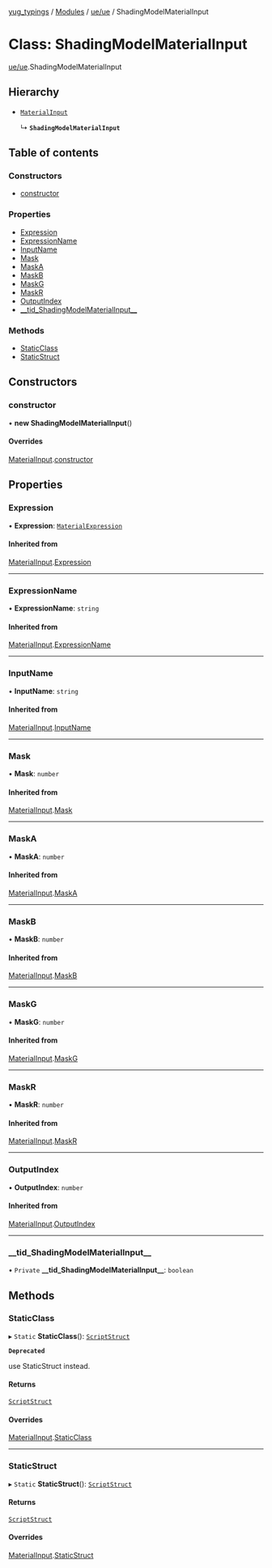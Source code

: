 [yug_typings](../README.md) / [Modules](../modules.md) / [ue/ue](../modules/ue_ue.md) / ShadingModelMaterialInput

# Class: ShadingModelMaterialInput

[ue/ue](../modules/ue_ue.md).ShadingModelMaterialInput

## Hierarchy

- [`MaterialInput`](ue_ue.MaterialInput.md)

  ↳ **`ShadingModelMaterialInput`**

## Table of contents

### Constructors

- [constructor](ue_ue.ShadingModelMaterialInput.md#constructor)

### Properties

- [Expression](ue_ue.ShadingModelMaterialInput.md#expression)
- [ExpressionName](ue_ue.ShadingModelMaterialInput.md#expressionname)
- [InputName](ue_ue.ShadingModelMaterialInput.md#inputname)
- [Mask](ue_ue.ShadingModelMaterialInput.md#mask)
- [MaskA](ue_ue.ShadingModelMaterialInput.md#maska)
- [MaskB](ue_ue.ShadingModelMaterialInput.md#maskb)
- [MaskG](ue_ue.ShadingModelMaterialInput.md#maskg)
- [MaskR](ue_ue.ShadingModelMaterialInput.md#maskr)
- [OutputIndex](ue_ue.ShadingModelMaterialInput.md#outputindex)
- [\_\_tid\_ShadingModelMaterialInput\_\_](ue_ue.ShadingModelMaterialInput.md#__tid_shadingmodelmaterialinput__)

### Methods

- [StaticClass](ue_ue.ShadingModelMaterialInput.md#staticclass)
- [StaticStruct](ue_ue.ShadingModelMaterialInput.md#staticstruct)

## Constructors

### constructor

• **new ShadingModelMaterialInput**()

#### Overrides

[MaterialInput](ue_ue.MaterialInput.md).[constructor](ue_ue.MaterialInput.md#constructor)

## Properties

### Expression

• **Expression**: [`MaterialExpression`](ue_ue.MaterialExpression.md)

#### Inherited from

[MaterialInput](ue_ue.MaterialInput.md).[Expression](ue_ue.MaterialInput.md#expression)

___

### ExpressionName

• **ExpressionName**: `string`

#### Inherited from

[MaterialInput](ue_ue.MaterialInput.md).[ExpressionName](ue_ue.MaterialInput.md#expressionname)

___

### InputName

• **InputName**: `string`

#### Inherited from

[MaterialInput](ue_ue.MaterialInput.md).[InputName](ue_ue.MaterialInput.md#inputname)

___

### Mask

• **Mask**: `number`

#### Inherited from

[MaterialInput](ue_ue.MaterialInput.md).[Mask](ue_ue.MaterialInput.md#mask)

___

### MaskA

• **MaskA**: `number`

#### Inherited from

[MaterialInput](ue_ue.MaterialInput.md).[MaskA](ue_ue.MaterialInput.md#maska)

___

### MaskB

• **MaskB**: `number`

#### Inherited from

[MaterialInput](ue_ue.MaterialInput.md).[MaskB](ue_ue.MaterialInput.md#maskb)

___

### MaskG

• **MaskG**: `number`

#### Inherited from

[MaterialInput](ue_ue.MaterialInput.md).[MaskG](ue_ue.MaterialInput.md#maskg)

___

### MaskR

• **MaskR**: `number`

#### Inherited from

[MaterialInput](ue_ue.MaterialInput.md).[MaskR](ue_ue.MaterialInput.md#maskr)

___

### OutputIndex

• **OutputIndex**: `number`

#### Inherited from

[MaterialInput](ue_ue.MaterialInput.md).[OutputIndex](ue_ue.MaterialInput.md#outputindex)

___

### \_\_tid\_ShadingModelMaterialInput\_\_

• `Private` **\_\_tid\_ShadingModelMaterialInput\_\_**: `boolean`

## Methods

### StaticClass

▸ `Static` **StaticClass**(): [`ScriptStruct`](ue_ue.ScriptStruct.md)

**`Deprecated`**

use StaticStruct instead.

#### Returns

[`ScriptStruct`](ue_ue.ScriptStruct.md)

#### Overrides

[MaterialInput](ue_ue.MaterialInput.md).[StaticClass](ue_ue.MaterialInput.md#staticclass)

___

### StaticStruct

▸ `Static` **StaticStruct**(): [`ScriptStruct`](ue_ue.ScriptStruct.md)

#### Returns

[`ScriptStruct`](ue_ue.ScriptStruct.md)

#### Overrides

[MaterialInput](ue_ue.MaterialInput.md).[StaticStruct](ue_ue.MaterialInput.md#staticstruct)
